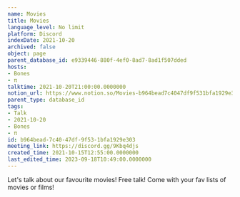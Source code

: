 ```yaml
---
name: Movies
title: Movies
language_level: No limit
platform: Discord
indexDate: 2021-10-20
archived: false
object: page
parent_database_id: e9339446-880f-4ef0-8ad7-8ad1f507dded
hosts:
- Bones
- π
talktime: 2021-10-20T21:00:00.0000000
notion_url: https://www.notion.so/Movies-b964bead7c4047df9f531bfa1929e303
parent_type: database_id
tags:
- Talk
- 2021-10-20
- Bones
- π
id: b964bead-7c40-47df-9f53-1bfa1929e303
meeting_link: https://discord.gg/9Kbq4djs
created_time: 2021-10-15T12:55:00.0000000
last_edited_time: 2023-09-18T10:49:00.0000000
---
```


Let's talk about our favourite movies!
Free talk! Come with your fav lists of movies or films!


